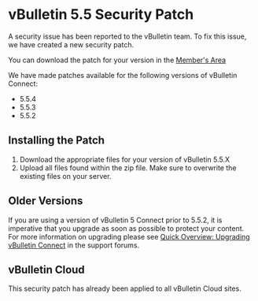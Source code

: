 # vBulletin 5.5 Security Patch

A security issue has been reported to the vBulletin team. To fix this issue, we have created a new security patch.

You can download the patch for your version in the [Member's Area](http://members.vbulletin.com/patches.php)

We have made patches available for the following versions of vBulletin Connect:

- 5.5.4
- 5.5.3
- 5.5.2

## Installing the Patch

1. Download the appropriate files for your version of vBulletin 5.5.X
2. Upload all files found within the zip file. Make sure to overwrite the existing files on your server.

## Older Versions

If you are using a version of vBulletin 5 Connect prior to 5.5.2, it is imperative that you upgrade as soon as possible to protect your content. For more information on upgrading please see [Quick  Overview: Upgrading vBulletin Connect](https://forum.vbulletin.com/node/4391346) in the support forums.

## vBulletin Cloud

This security patch has already been applied to all vBulletin Cloud sites.
